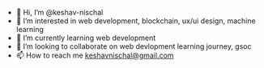 - 👋 Hi, I’m @keshav-nischal
- 👀 I’m interested in web development, blockchain, ux/ui design, machine learning
- 🌱 I’m currently learning web development
- 💞️ I’m looking to collaborate on web devlopment learning journey, gsoc
- 📫 How to reach me keshavnischal@gmail.com

<!---
keshav-nischal/keshav-nischal is a ✨ special ✨ repository because its `README.md` (this file) appears on your GitHub profile.
You can click the Preview link to take a look at your changes.
--->

